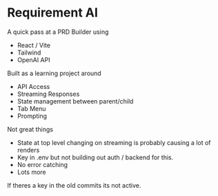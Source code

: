 # Requirement AI

A quick pass at a PRD Builder using
- React / Vite
- Tailwind
- OpenAI API

Built as a learning project around
- API Access
- Streaming Responses
- State management between parent/child
- Tab Menu
- Prompting

Not great things
- State at top level changing on streaming is probably causing a lot of renders
- Key in .env but not building out auth / backend for this.
- No error catching
- Lots more

If theres a key in the old commits its not active.

